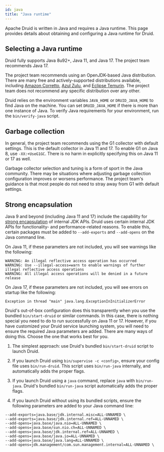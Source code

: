 ```yaml
---
id: java
title: "Java runtime"
---
```


<!--
  ~ Licensed to the Apache Software Foundation (ASF) under one
  ~ or more contributor license agreements.  See the NOTICE file
  ~ distributed with this work for additional information
  ~ regarding copyright ownership.  The ASF licenses this file
  ~ to you under the Apache License, Version 2.0 (the
  ~ "License"); you may not use this file except in compliance
  ~ with the License.  You may obtain a copy of the License at
  ~
  ~   http://www.apache.org/licenses/LICENSE-2.0
  ~
  ~ Unless required by applicable law or agreed to in writing,
  ~ software distributed under the License is distributed on an
  ~ "AS IS" BASIS, WITHOUT WARRANTIES OR CONDITIONS OF ANY
  ~ KIND, either express or implied.  See the License for the
  ~ specific language governing permissions and limitations
  ~ under the License.
  -->

Apache Druid is written in Java and requires a Java runtime. This page provides details about obtaining and configuring
a Java runtime for Druid.

## Selecting a Java runtime

Druid fully supports Java 8u92+, Java 11, and Java 17. The project team recommends Java 17.

The project team recommends using an OpenJDK-based Java distribution. There are many free and actively-supported
distributions available, including
[Amazon Corretto](https://docs.aws.amazon.com/corretto/latest/corretto-17-ug/what-is-corretto-17.html),
[Azul Zulu](https://www.azul.com/downloads/?version=java-17-lts&package=jdk), and
[Eclipse Temurin](https://adoptium.net/temurin/releases?version=17).
The project team does not recommend any specific distribution over any other.

Druid relies on the environment variables `JAVA_HOME` or `DRUID_JAVA_HOME` to find Java on the machine. You can set
`DRUID_JAVA_HOME` if there is more than one instance of Java. To verify Java requirements for your environment, run the
`bin/verify-java` script.

## Garbage collection

In general, the project team recommends using the G1 collector with default settings. This is the default collector in
Java 11 and 17. To enable G1 on Java 8, use `-XX:+UseG1GC`. There is no harm in explicitly specifying this on Java 11
or 17 as well.

Garbage collector selection and tuning is a form of sport in the Java community. There may be situations where adjusting
garbage collection configuration improves or worsens performance. The project team's guidance is that most people do
not need to stray away from G1 with default settings.

## Strong encapsulation

Java 9 and beyond (including Java 11 and 17) include the capability for
[strong encapsulation](https://dev.java/learn/strong-encapsulation-\(of-jdk-internals\)/) of internal JDK APIs. Druid
uses certain internal JDK APIs for functionality- and performance-related reasons. To enable this, certain packages must
be added to `--add-exports` and `--add-opens` on the Java command line.

On Java 11, if these parameters are not included, you will see warnings like the following:

```
WARNING: An illegal reflective access operation has occurred
WARNING: Use --illegal-access=warn to enable warnings of further illegal reflective access operations
WARNING: All illegal access operations will be denied in a future release
```

On Java 17, if these parameters are not included, you will see errors on startup like the following:

```
Exception in thread "main" java.lang.ExceptionInInitializerError
```

Druid's out-of-box configuration does this transparently when you use the bundled `bin/start-druid` or similar commands.
In this case, there is nothing special you need to do to run successfully on Java 11 or 17. However, if you have
customized your Druid service launching system, you will need to ensure the required Java parameters are added. There
are many ways of doing this. Choose the one that works best for you.

1. The simplest approach: use Druid's bundled `bin/start-druid` script to launch Druid.

2. If you launch Druid using `bin/supervise -c <config>`, ensure your config file uses `bin/run-druid`. This
   script uses `bin/run-java` internally, and automatically adds the proper flags.

3. If you launch Druid using a `java` command, replace `java` with `bin/run-java`. Druid's bundled
   `bin/run-java` script automatically adds the proper flags.

4. If you launch Druid without using its bundled scripts, ensure the following parameters are added to your Java
   command line:

```
--add-exports=java.base/jdk.internal.misc=ALL-UNNAMED \
--add-exports=java.base/jdk.internal.ref=ALL-UNNAMED \
--add-opens=java.base/java.nio=ALL-UNNAMED \
--add-opens=java.base/sun.nio.ch=ALL-UNNAMED \
--add-opens=java.base/jdk.internal.ref=ALL-UNNAMED \
--add-opens=java.base/java.io=ALL-UNNAMED \
--add-opens=java.base/java.lang=ALL-UNNAMED \
--add-opens=jdk.management/com.sun.management.internal=ALL-UNNAMED \
```
